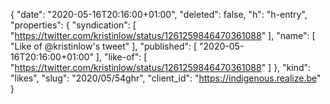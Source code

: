 {
  "date": "2020-05-16T20:16:00+01:00",
  "deleted": false,
  "h": "h-entry",
  "properties": {
    "syndication": [
      "https://twitter.com/kristinlow/status/1261259846470361088"
    ],
    "name": [
      "Like of @kristinlow's tweet"
    ],
    "published": [
      "2020-05-16T20:16:00+01:00"
    ],
    "like-of": [
      "https://twitter.com/kristinlow/status/1261259846470361088"
    ]
  },
  "kind": "likes",
  "slug": "2020/05/54ghr",
  "client_id": "https://indigenous.realize.be"
}

